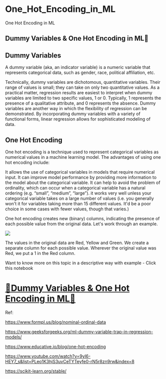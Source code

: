 # One_Hot_Encoding_in_ML
One Hot Encoding in ML

## Dummy Variables & One Hot Encoding in ML📝

## Dummy Variables
A dummy variable (aka, an indicator variable) is a numeric variable that represents categorical data, such as gender, race, political affiliation, etc.

Technically, dummy variables are dichotomous, quantitative variables. Their range of values is small; they can take on only two quantitative values. As a practical matter, regression results are easiest to interpret when dummy variables are limited to two specific values, 1 or 0. Typically, 1 represents the presence of a qualitative attribute, and 0 represents the absence.
Dummy variables are another way in which the flexibility of regression can be demonstrated. By incorporating dummy variables with a variety of functional forms, linear regression allows for sophisticated modeling of data.

## One Hot Encoding
One hot encoding is a technique used to represent categorical variables as numerical values in a machine learning model. The advantages of using one hot encoding include:

It allows the use of categorical variables in models that require numerical input.
It can improve model performance by providing more information to the model about the categorical variable.
It can help to avoid the problem of ordinality, which can occur when a categorical variable has a natural ordering (e.g. “small”, “medium”, “large”).
it works very well unless your categorical variable takes on a large number of values (i.e. you generally won't it for variables taking more than 15 different values. It'd be a poor choice in some cases with fewer values, though that varies.)

One hot encoding creates new (binary) columns, indicating the presence of each possible value from the original data. Let's work through an example.

![](https://www.googleapis.com/download/storage/v1/b/kaggle-forum-message-attachments/o/inbox%2F9494541%2F6854dbc9246c5bce007cb44d1ad57f2d%2Fonhotpic.PNG?generation=1681147435145406&alt=media)

The values in the original data are Red, Yellow and Green. We create a separate column for each possible value. Wherever the original value was Red, we put a 1 in the Red column.

Want to know more on this topic in a descriptive way with example - Click this notebook
# [📌Dummy Variables & One Hot Encoding in ML📌](https://www.kaggle.com/tazriahelal/dummy-variables-one-hot-encoding-in-ml)
Ref:

https://www.formpl.us/blog/nominal-ordinal-data

https://www.geeksforgeeks.org/ml-dummy-variable-trap-in-regression-models/

https://www.educative.io/blog/one-hot-encoding

https://www.youtube.com/watch?v=9yl6-HEY7_s&list=PLeo1K3hjS3uvCeTYTeyfe0-rN5r8zn9rw&index=8

https://scikit-learn.org/stable/
